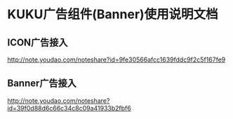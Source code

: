 # KUKU广告组件(Banner)使用说明文档
## ICON广告接入
http://note.youdao.com/noteshare?id=9fe30566afcc1639fddc9f2c5f167fe9
## Banner广告接入
http://note.youdao.com/noteshare?id=39f0d88d6c66c34c8c09a41933b2fbf6